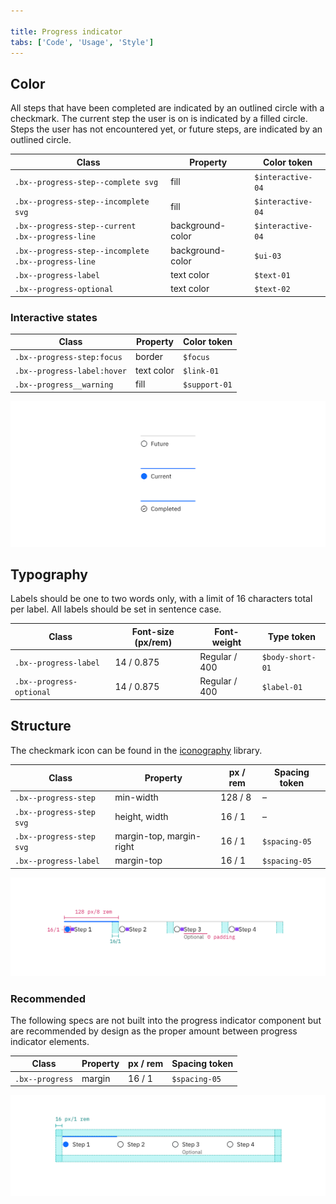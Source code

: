 ```yaml
---

title: Progress indicator
tabs: ['Code', 'Usage', 'Style']
---
```


## Color

All steps that have been completed are indicated by an outlined circle with a checkmark. The current step the user is on is indicated by a filled circle. Steps the user has not encountered yet, or future steps, are indicated by an outlined circle.

| Class                                                        | Property         | Color token       |
| ------------------------------------------------------------ | ---------------- | ----------------- |
| `.bx--progress-step--complete svg`                           | fill             | `$interactive-04` |
| `.bx--progress-step--incomplete svg`                         | fill             | `$interactive-04` |
| `.bx--progress-step--current` <br/> `.bx--progress-line`     | background-color | `$interactive-04` |
| `.bx--progress-step--incomplete` <br/> `.bx--progress-line`  | background-color | `$ui-03`          |
| `.bx--progress-label`                                        | text color       | `$text-01`        |
| `.bx--progress-optional`                                     | text color       | `$text-02`        |

### Interactive states

| Class                                                        | Property         | Color token       |
| ------------------------------------------------------------ | ---------------- | ----------------- |
| `.bx--progress-step:focus`                                   | border           | `$focus`          |
| `.bx--progress-label:hover`                                  | text color       | `$link-01`        |
| `.bx--progress__warning`                                     | fill             | `$support-01`     |

<image-component fixed="default" caption="Examples of current, completed, and future steps for progress indicator">

![Examples of current, completed, and future steps for progress indicator](images/progress-indicator-style-1.png)

</image-component>

## Typography

Labels should be one to two words only, with a limit of 16 characters total per label. All labels should be set in sentence case.

| Class                         | Font-size (px/rem) | Font-weight     | Type token       |
| ----------------------------- | ------------------ | --------------- | ---------------- |
| `.bx--progress-label`         | 14 / 0.875         | Regular / 400   | `$body-short-01` |
| `.bx--progress-optional`      | 14 / 0.875         | Regular / 400   | `$label-01`      |

## Structure

The checkmark icon can be found in the [iconography](/style/iconography/library) library.

| Class                    | Property       | px / rem | Spacing token |
| ------------------------ | -------------- | -------- | ------------- |
| `.bx--progress-step`     | min-width      | 128 / 8  | –             |
| `.bx--progress-step svg` | height, width  | 16 / 1   | –             |
| `.bx--progress-step svg` | margin-top, margin-right | 16 / 1  | `$spacing-05` |
| `.bx--progress-label`    | margin-top     | 16 / 1  | `$spacing-05` |

<image-component fixed="default" caption="Structure and spacing measurements for progress indicator | px / rem">

![Structure and spacing for progress indicator](images/progress-indicator-style-2.png)

</image-component>

### Recommended

The following specs are not built into the progress indicator component but are recommended by design as the proper amount between progress indicator elements.

| Class           | Property | px / rem | Spacing token |
| --------------- | -------- | -------- | ------------- |
| `.bx--progress` | margin   | 16 / 1   | `$spacing-05` |

<image-component fixed="default" caption="Recommended structure and spacing measurements for progress indicator | px / rem">

![Structure and spacing for progress indicator](images/progress-indicator-style-3.png)

</image-component>
